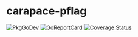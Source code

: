 # carapace-pflag

[![PkgGoDev](https://pkg.go.dev/badge/github.com/rsteube/carapace-pflag)](https://pkg.go.dev/github.com/rsteube/carapace-pflag)
[![GoReportCard](https://goreportcard.com/badge/github.com/rsteube/carapace-pflag)](https://goreportcard.com/report/github.com/rsteube/carapace-pflag)
[![Coverage Status](https://coveralls.io/repos/github/rsteube/carapace-pflag/badge.svg?branch=master)](https://coveralls.io/github/rsteube/carapace-pflag?branch=master)
